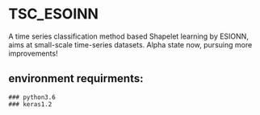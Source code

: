 # TSC_ESOINN
A time series classification method based Shapelet learning by ESIONN, aims at small-scale time-series datasets.
Alpha state now, pursuing more improvements!

## environment requirments:
    ### python3.6
    ### keras1.2
